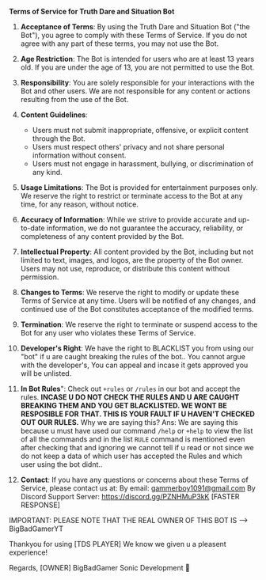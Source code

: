 **Terms of Service for Truth Dare and Situation Bot**
1. **Acceptance of Terms**: By using the Truth Dare and Situation Bot ("the Bot"), you agree to comply with these Terms of Service. If you do not agree with any part of these terms, you may not use the Bot.

2. **Age Restriction**: The Bot is intended for users who are at least 13 years old. If you are under the age of 13, you are not permitted to use the Bot.

3. **Responsibility**: You are solely responsible for your interactions with the Bot and other users. We are not responsible for any content or actions resulting from the use of the Bot.

4. **Content Guidelines**:
   - Users must not submit inappropriate, offensive, or explicit content through the Bot.
   - Users must respect others' privacy and not share personal information without consent.
   - Users must not engage in harassment, bullying, or discrimination of any kind.

5. **Usage Limitations**: The Bot is provided for entertainment purposes only. We reserve the right to restrict or terminate access to the Bot at any time, for any reason, without notice.

6. **Accuracy of Information**: While we strive to provide accurate and up-to-date information, we do not guarantee the accuracy, reliability, or completeness of any content provided by the Bot.

7. **Intellectual Property**: All content provided by the Bot, including but not limited to text, images, and logos, are the property of the Bot owner. Users may not use, reproduce, or distribute this content without permission.

8. **Changes to Terms**: We reserve the right to modify or update these Terms of Service at any time. Users will be notified of any changes, and continued use of the Bot constitutes acceptance of the modified terms.

9. **Termination**: We reserve the right to terminate or suspend access to the Bot for any user who violates these Terms of Service.

10. **Developer's Right**: We have the right to BLACKLIST you from using our "bot" if u are caught breaking the rules of the bot.. You cannot argue with the developer's, You can appeal and incase it gets approved you will be unlisted.

11. **In Bot Rules**": Check out `+rules` or `/rules` in our bot and accept the rules. **INCASE U DO NOT CHECK THE RULES AND U ARE CAUGHT BREAKING THEM AND YOU GET BLACKLISTED. WE WONT BE RESPOSIBLE FOR THAT. THIS IS YOUR FAULT IF U HAVEN'T CHECKED OUT OUR RULES.**
Why we are saying this?
Ans: We are saying this because u must have used our command `/help` or `+help` to view the list of all the commands and in the list `RULE` command is mentioned even after checking that and ignoring we cannot tell if u read or not since we do not keep a data of which user has accepted the Rules and which user using the bot didnt..

12. **Contact**: If you have any questions or concerns about these Terms of Service, please contact us at:
By email: gammerboy1091@gmail.com
By Discord Support Server: https://discord.gg/PZNHMuP3kK  [FASTER RESPONSE]

IMPORTANT: PLEASE NOTE THAT THE REAL OWNER OF THIS BOT IS --> BigBadGamerYT

Thankyou for using [TDS PLAYER]
We know we given u a pleasent experience!

Regards,
[OWNER] BigBadGamer
Sonic Development 💖
